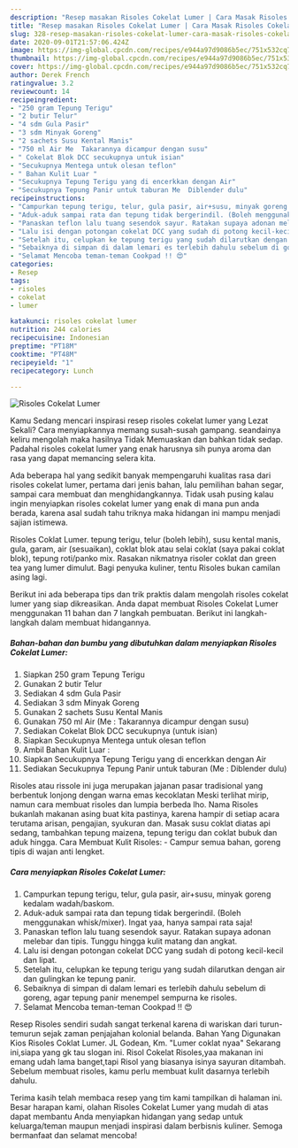 ```yaml
---
description: "Resep masakan Risoles Cokelat Lumer | Cara Masak Risoles Cokelat Lumer Yang Sedap"
title: "Resep masakan Risoles Cokelat Lumer | Cara Masak Risoles Cokelat Lumer Yang Sedap"
slug: 328-resep-masakan-risoles-cokelat-lumer-cara-masak-risoles-cokelat-lumer-yang-sedap
date: 2020-09-01T21:57:06.424Z
image: https://img-global.cpcdn.com/recipes/e944a97d9086b5ec/751x532cq70/risoles-cokelat-lumer-foto-resep-utama.jpg
thumbnail: https://img-global.cpcdn.com/recipes/e944a97d9086b5ec/751x532cq70/risoles-cokelat-lumer-foto-resep-utama.jpg
cover: https://img-global.cpcdn.com/recipes/e944a97d9086b5ec/751x532cq70/risoles-cokelat-lumer-foto-resep-utama.jpg
author: Derek French
ratingvalue: 3.2
reviewcount: 14
recipeingredient:
- "250 gram Tepung Terigu"
- "2 butir Telur"
- "4 sdm Gula Pasir"
- "3 sdm Minyak Goreng"
- "2 sachets Susu Kental Manis"
- "750 ml Air Me  Takarannya dicampur dengan susu"
- " Cokelat Blok DCC secukupnya untuk isian"
- "Secukupnya Mentega untuk olesan teflon"
- " Bahan Kulit Luar "
- "Secukupnya Tepung Terigu yang di encerkkan dengan Air"
- "Secukupnya Tepung Panir untuk taburan Me  Diblender dulu"
recipeinstructions:
- "Campurkan tepung terigu, telur, gula pasir, air+susu, minyak goreng kedalam wadah/baskom."
- "Aduk-aduk sampai rata dan tepung tidak bergerindil. (Boleh menggunakan whisk/mixer). Ingat yaa, hanya sampai rata saja!"
- "Panaskan teflon lalu tuang sesendok sayur. Ratakan supaya adonan melebar dan tipis. Tunggu hingga kulit matang dan angkat."
- "Lalu isi dengan potongan cokelat DCC yang sudah di potong kecil-kecil dan lipat."
- "Setelah itu, celupkan ke tepung terigu yang sudah dilarutkan dengan air dan gulingkan ke tepung panir."
- "Sebaiknya di simpan di dalam lemari es terlebih dahulu sebelum di goreng, agar tepung panir menempel sempurna ke risoles."
- "Selamat Mencoba teman-teman Cookpad !! 😍"
categories:
- Resep
tags:
- risoles
- cokelat
- lumer

katakunci: risoles cokelat lumer 
nutrition: 244 calories
recipecuisine: Indonesian
preptime: "PT18M"
cooktime: "PT48M"
recipeyield: "1"
recipecategory: Lunch

---
```



![Risoles Cokelat Lumer](https://img-global.cpcdn.com/recipes/e944a97d9086b5ec/751x532cq70/risoles-cokelat-lumer-foto-resep-utama.jpg)

Kamu Sedang mencari inspirasi resep risoles cokelat lumer yang Lezat Sekali? Cara menyiapkannya memang susah-susah gampang. seandainya keliru mengolah maka hasilnya Tidak Memuaskan dan bahkan tidak sedap. Padahal risoles cokelat lumer yang enak harusnya sih punya aroma dan rasa yang dapat memancing selera kita.

Ada beberapa hal yang sedikit banyak mempengaruhi kualitas rasa dari risoles cokelat lumer, pertama dari jenis bahan, lalu pemilihan bahan segar, sampai cara membuat dan menghidangkannya. Tidak usah pusing kalau ingin menyiapkan risoles cokelat lumer yang enak di mana pun anda berada, karena asal sudah tahu triknya maka hidangan ini mampu menjadi sajian istimewa.

Risoles Coklat Lumer. tepung terigu, telur (boleh lebih), susu kental manis, gula, garam, air (sesuaikan), coklat blok atau selai coklat (saya pakai coklat blok), tepung roti/panko mix. Rasakan nikmatnya risoler coklat dan green tea yang lumer dimulut. Bagi penyuka kuliner, tentu Risoles bukan camilan asing lagi.


Berikut ini ada beberapa tips dan trik praktis dalam mengolah risoles cokelat lumer yang siap dikreasikan. Anda dapat membuat Risoles Cokelat Lumer menggunakan 11 bahan dan 7 langkah pembuatan. Berikut ini langkah-langkah dalam membuat hidangannya.

<!--inarticleads1-->

##### Bahan-bahan dan bumbu yang dibutuhkan dalam menyiapkan Risoles Cokelat Lumer:

1. Siapkan 250 gram Tepung Terigu
1. Gunakan 2 butir Telur
1. Sediakan 4 sdm Gula Pasir
1. Sediakan 3 sdm Minyak Goreng
1. Gunakan 2 sachets Susu Kental Manis
1. Gunakan 750 ml Air (Me : Takarannya dicampur dengan susu)
1. Sediakan  Cokelat Blok DCC secukupnya (untuk isian)
1. Siapkan Secukupnya Mentega untuk olesan teflon
1. Ambil  Bahan Kulit Luar :
1. Siapkan Secukupnya Tepung Terigu yang di encerkkan dengan Air
1. Sediakan Secukupnya Tepung Panir untuk taburan (Me : Diblender dulu)


Risoles atau rissole ini juga merupakan jajanan pasar tradisional yang berbentuk lonjong dengan warna emas kecoklatan Meski terlihat mirip, namun cara membuat risoles dan lumpia berbeda lho. Nama Risoles bukanlah makanan asing buat kita pastinya, karena hampir di setiap acara terutama arisan, pengajian, syukuran dan. Masak susu coklat diatas api sedang, tambahkan tepung maizena, tepung terigu dan coklat bubuk dan aduk hingga. Cara Membuat Kulit Risoles: - Campur semua bahan, goreng tipis di wajan anti lengket. 

<!--inarticleads2-->

##### Cara menyiapkan Risoles Cokelat Lumer:

1. Campurkan tepung terigu, telur, gula pasir, air+susu, minyak goreng kedalam wadah/baskom.
1. Aduk-aduk sampai rata dan tepung tidak bergerindil. (Boleh menggunakan whisk/mixer). Ingat yaa, hanya sampai rata saja!
1. Panaskan teflon lalu tuang sesendok sayur. Ratakan supaya adonan melebar dan tipis. Tunggu hingga kulit matang dan angkat.
1. Lalu isi dengan potongan cokelat DCC yang sudah di potong kecil-kecil dan lipat.
1. Setelah itu, celupkan ke tepung terigu yang sudah dilarutkan dengan air dan gulingkan ke tepung panir.
1. Sebaiknya di simpan di dalam lemari es terlebih dahulu sebelum di goreng, agar tepung panir menempel sempurna ke risoles.
1. Selamat Mencoba teman-teman Cookpad !! 😍


Resep Risoles sendiri sudah sangat terkenal karena di wariskan dari turun-temurun sejak zaman penjajahan kolonial belanda. Bahan Yang Digunakan Kios Risoles Coklat Lumer. JL Godean, Km. &#34;Lumer coklat nyaa&#34; Sekarang ini,siapa yang gk tau slogan ini. Risol Cokelat Risoles,yaa makanan ini emang udah lama banget,tapi Risol yang biasanya isinya sayuran ditambah. Sebelum membuat risoles, kamu perlu membuat kulit dasarnya terlebih dahulu. 

Terima kasih telah membaca resep yang tim kami tampilkan di halaman ini. Besar harapan kami, olahan Risoles Cokelat Lumer yang mudah di atas dapat membantu Anda menyiapkan hidangan yang sedap untuk keluarga/teman maupun menjadi inspirasi dalam berbisnis kuliner. Semoga bermanfaat dan selamat mencoba!
